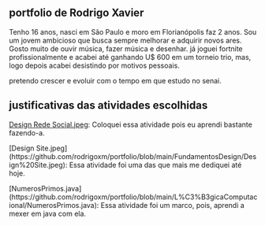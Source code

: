 
## portfolio de Rodrigo Xavier 

Tenho 16 anos, nasci em São Paulo e moro em Florianópolis faz 2 anos. Sou um jovem ambicioso que busca sempre melhorar e adquirir novos ares.
Gosto muito de ouvir música, fazer música e desenhar.
já joguei fortnite profissionalmente e acabei até ganhando U$ 600 em um torneio trio, mas, logo depois acabei desistindo por motivos pessoais.

pretendo crescer e evoluir com o tempo em que estudo no senai.

## justificativas das atividades escolhidas
[Design Rede Social.jpeg](https://github.com/rodrigoxm/portfolio/blob/main/FundamentosDesign/Design%20Rede%20Social.jpeg): Coloquei essa atividade pois eu aprendi bastante fazendo-a.
<p>[Design Site.jpeg](https://github.com/rodrigoxm/portfolio/blob/main/FundamentosDesign/Design%20Site.jpeg): Essa atividade foi uma das que mais me dediquei até hoje.
<p>[NumerosPrimos.java](https://github.com/rodrigoxm/portfolio/blob/main/L%C3%B3gicaComputacional/NumerosPrimos.java): Essa atividade foi um marco, pois, aprendi a mexer em java com ela.
